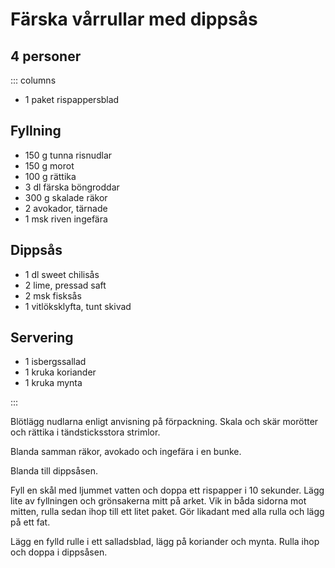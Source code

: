 # Färska vårrullar med dippsås

## 4 personer

::: columns

-   1 paket rispappersblad

## Fyllning
-   150 g tunna risnudlar
-   150 g morot
-   100 g rättika
-   3 dl färska böngroddar
-   300 g skalade räkor
-   2 avokador, tärnade
-   1 msk riven ingefära

## Dippsås

-   1 dl sweet chilisås
-   2 lime, pressad saft
-   2 msk fisksås
-   1 vitlöksklyfta, tunt skivad

## Servering

-   1 isbergssallad
-   1 kruka koriander
-   1 kruka mynta

:::

Blötlägg nudlarna enligt anvisning på förpackning. Skala och skär morötter och rättika 
i tändsticksstora strimlor.

Blanda samman räkor, avokado och ingefära i en bunke.

Blanda till dippsåsen.

Fyll en skål med ljummet vatten och doppa ett rispapper i 10 sekunder.
Lägg lite av fyllningen och grönsakerna mitt på arket. Vik in båda
sidorna mot mitten, rulla sedan ihop till ett litet paket. Gör likadant
med alla rulla och lägg på ett fat.

Lägg en fylld rulle i ett salladsblad, lägg på koriander och mynta.
Rulla ihop och doppa i dippsåsen.
